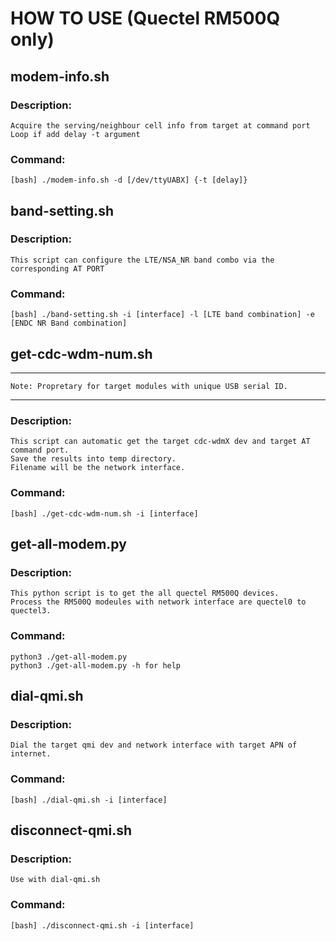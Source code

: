 # HOW TO USE (Quectel RM500Q only)   

## modem-info.sh  
### Description:  
    Acquire the serving/neighbour cell info from target at command port   
    Loop if add delay -t argument   
### Command:  
    [bash] ./modem-info.sh -d [/dev/ttyUABX] {-t [delay]}   
  
## band-setting.sh   
### Description:  
    This script can configure the LTE/NSA_NR band combo via the corresponding AT PORT   
### Command:   
    [bash] ./band-setting.sh -i [interface] -l [LTE band combination] -e [ENDC NR Band combination]  

## get-cdc-wdm-num.sh  

***
    Note: Propretary for target modules with unique USB serial ID.
***
### Description:  
    This script can automatic get the target cdc-wdmX dev and target AT command port.  
    Save the results into temp directory.   
    Filename will be the network interface.   
### Command:   
    [bash] ./get-cdc-wdm-num.sh -i [interface]    

## get-all-modem.py  
### Description:  
    This python script is to get the all quectel RM500Q devices.   
    Process the RM500Q modeules with network interface are quectel0 to quectel3.   
### Command:   
    python3 ./get-all-modem.py    
    python3 ./get-all-modem.py -h for help     

## dial-qmi.sh   
### Description:  
    Dial the target qmi dev and network interface with target APN of internet.  
### Command:   
    [bash] ./dial-qmi.sh -i [interface]  
   
## disconnect-qmi.sh   
### Description:   
    Use with dial-qmi.sh   
### Command:  
    [bash] ./disconnect-qmi.sh -i [interface] 
